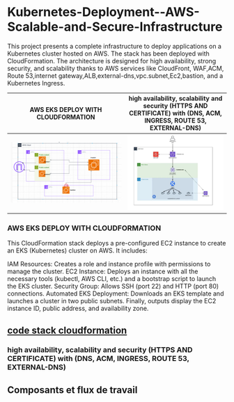 # Kubernetes-Deployment--AWS-Scalable-and-Secure-Infrastructure

This project presents a complete infrastructure to deploy applications on a Kubernetes cluster hosted on AWS. The stack has been deployed with CloudFormation. The architecture is designed for high availability, strong security, and scalability thanks to AWS services like CloudFront, WAF,ACM, Route 53,internet gateway,ALB,external-dns,vpc.subnet,Ec2,bastion, and a Kubernetes Ingress.




| **AWS EKS DEPLOY WITH CLOUDFORMATION**      | **high availability, scalability and security (HTTPS AND CERTIFICATE) with (DNS, ACM, INGRESS, ROUTE 53, EXTERNAL-DNS)**     |
|------------------|-------------|
| ![](aws-eks.PNG) | ![](dns.PNG) |





### AWS EKS DEPLOY WITH CLOUDFORMATION

This CloudFormation stack deploys a pre-configured EC2 instance to create an EKS (Kubernetes) cluster on AWS. It includes:

IAM Resources: Creates a role and instance profile with permissions to manage the cluster.
EC2 Instance: Deploys an instance with all the necessary tools (kubectl, AWS CLI, etc.) and a bootstrap script to launch the EKS cluster.
Security Group: Allows SSH (port 22) and HTTP (port 80) connections.
Automated EKS Deployment: Downloads an EKS template and launches a cluster in two public subnets.
Finally, outputs display the EC2 instance ID, public address, and availability zone.

## [code stack cloudformation](aws-eks.yaml)






###  high availability, scalability and security (HTTPS AND CERTIFICATE) with (DNS, ACM, INGRESS, ROUTE 53, EXTERNAL-DNS)
## Composants et flux de travail




   

